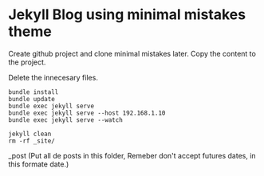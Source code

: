 # Jekyll Blog using minimal mistakes theme


Create github project and clone minimal mistakes later. Copy the content to the project.

Delete the innecesary files.

    bundle install
    bundle update
    bundle exec jekyll serve
    bundle exec jekyll serve --host 192.168.1.10
    bundle exec jekyll serve --watch

    jekyll clean
    rm -rf _site/


_post  (Put all de posts in this folder, Remeber don't accept futures dates, in this formate date.)